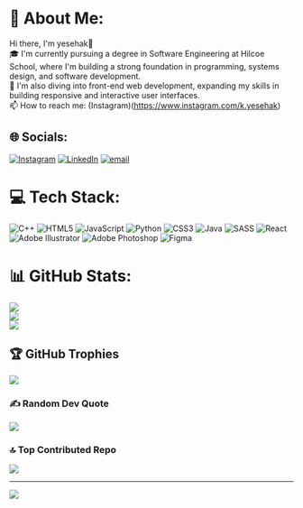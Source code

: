 # 💫 About Me:
Hi there, I'm yesehak👋<br>🎓 I'm currently pursuing a degree in Software Engineering at Hilcoe School, where I'm building a strong foundation in programming, systems design, and software development.<br>🌱 I'm also diving into front-end web development, expanding my skills in building responsive and interactive user interfaces.<br>📫 How to reach me: (Instagram)(https://www.instagram.com/k.yesehak)


## 🌐 Socials:
[![Instagram](https://img.shields.io/badge/Instagram-%23E4405F.svg?logo=Instagram&logoColor=white)](https://instagram.com/k.yesehak) [![LinkedIn](https://img.shields.io/badge/LinkedIn-%230077B5.svg?logo=linkedin&logoColor=white)](https://linkedin.com/in/www.linkedin.com/in/yesehakkebere) [![email](https://img.shields.io/badge/Email-D14836?logo=gmail&logoColor=white)](mailto:yesehakkebere@gmail.com) 

# 💻 Tech Stack:
![C++](https://img.shields.io/badge/c++-%2300599C.svg?style=for-the-badge&logo=c%2B%2B&logoColor=white) ![HTML5](https://img.shields.io/badge/html5-%23E34F26.svg?style=for-the-badge&logo=html5&logoColor=white) ![JavaScript](https://img.shields.io/badge/javascript-%23323330.svg?style=for-the-badge&logo=javascript&logoColor=%23F7DF1E) ![Python](https://img.shields.io/badge/python-3670A0?style=for-the-badge&logo=python&logoColor=ffdd54) ![CSS3](https://img.shields.io/badge/css3-%231572B6.svg?style=for-the-badge&logo=css3&logoColor=white) ![Java](https://img.shields.io/badge/java-%23ED8B00.svg?style=for-the-badge&logo=openjdk&logoColor=white) ![SASS](https://img.shields.io/badge/SASS-hotpink.svg?style=for-the-badge&logo=SASS&logoColor=white) ![React](https://img.shields.io/badge/react-%2320232a.svg?style=for-the-badge&logo=react&logoColor=%2361DAFB) ![Adobe Illustrator](https://img.shields.io/badge/adobe%20illustrator-%23FF9A00.svg?style=for-the-badge&logo=adobe%20illustrator&logoColor=white) ![Adobe Photoshop](https://img.shields.io/badge/adobe%20photoshop-%2331A8FF.svg?style=for-the-badge&logo=adobe%20photoshop&logoColor=white) ![Figma](https://img.shields.io/badge/figma-%23F24E1E.svg?style=for-the-badge&logo=figma&logoColor=white)
# 📊 GitHub Stats:
![](https://github-readme-stats.vercel.app/api?username=tonyk-code&theme=transparent&hide_border=true&include_all_commits=true&count_private=true)<br/>
![](https://nirzak-streak-stats.vercel.app/?user=tonyk-code&theme=transparent&hide_border=true)<br/>
![](https://github-readme-stats.vercel.app/api/top-langs/?username=tonyk-code&theme=transparent&hide_border=true&include_all_commits=true&count_private=true&layout=compact)

## 🏆 GitHub Trophies
![](https://github-profile-trophy.vercel.app/?username=tonyk-code&theme=radical&no-frame=false&no-bg=true&margin-w=4)

### ✍️ Random Dev Quote
![](https://quotes-github-readme.vercel.app/api?type=vetical&theme=radical)

### 🔝 Top Contributed Repo
![](https://github-contributor-stats.vercel.app/api?username=tonyk-code&limit=5&theme=dark&combine_all_yearly_contributions=true)

---
[![](https://visitcount.itsvg.in/api?id=tonyk-code&icon=0&color=0)](https://visitcount.itsvg.in)

<!-- Proudly created with GPRM ( https://gprm.itsvg.in ) -->
